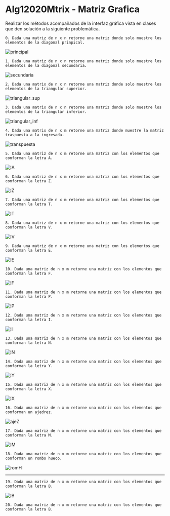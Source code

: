 # Alg12020Mtrix - Matriz Grafica

Realizar los métodos acompañados de la interfaz gráfica vista en clases que den solución a la siguiente problemática.

    0. Dada una matriz de n x n retorne una matriz donde solo muestre los elementos de la diagonal prinpical.

![principal](resources/img/principal.png)

    1. Dada una matriz de n x n retorne una matriz donde solo muestre los elementos de la diagonal secundaria.
![secundaria](resources/img/secundary.png)

    2. Dada una matrix de n x n retorne una matriz donde solo muestre los elementos de la triangular superior.
![triangular_sup](resources/img/trian_sup.png)

    3. Dada una matrix de n x n retorne una matriz donde solo muestre los elementos de la triangular inferior.
![triangular_inf](resources/img/trian_inf.png)

    4. Dada una matrix de n x m retorne una matriz donde muestre la matriz traspuesta a la ingresada.
![transpuesta](resources/img/transp.png)

    5. Dada una matriz de n x m retorne una matriz con los elementos que conforman la letra A.
![lA](resources/img/letraA.png)

    6. Dada una matriz de n x m retorne una matriz con los elementos que conforman la letra Z.
![lZ](resources/img/letraZ.png)

    7. Dada una matriz de n x m retorne una matriz con los elementos que conforman la letra T.
![lT](resources/img/letraT.png)

    8. Dada una matriz de n x m retorne una matriz con los elementos que conforman la letra V.
![lV](resources/img/letraV.png)

    9. Dada una matriz de n x m retorne una matriz con los elementos que conforman la letra E.
![lE](resources/img/letraE.png)

    10. Dada una matriz de n x m retorne una matriz con los elementos que conforman la letra F.
![lF](resources/img/letraF.png)

    11. Dada una matriz de n x m retorne una matriz con los elementos que conforman la letra P.
![lP](resources/img/letraP.png)

    12. Dada una matriz de n x m retorne una matriz con los elementos que conforman la letra I.
![lI](resources/img/letraI.png)

    13. Dada una matriz de n x m retorne una matriz con los elementos que conforman la letra N.
![lN](resources/img/letraN.png)

    14. Dada una matriz de n x m retorne una matriz con los elementos que conforman la letra Y.
![lY](resources/img/letraY.png)

    15. Dada una matriz de n x m retorne una matriz con los elementos que conforman la letra X.
![lX](resources/img/letraX.png)

    16. Dada una matriz de n x m retorne una matriz con los elementos que conforman un ajedrez.
![ajeZ](resources/img/ajedrez.png)

    17. Dada una matriz de n x m retorne una matriz con los elementos que conforman la letra M.
![lM](resources/img/letraM.png)

    18. Dada una matriz de n x m retorne una matriz con los elementos que conforman un rombo hueco.
![romH](resources/img/romboH.png)

---
    19. Dada una matriz de n x m retorne una matriz con los elementos que conforman la letra B.
![lB](resources/img/letraB.png)

    20. Dada una matriz de n x m retorne una matriz con los elementos que conforman la letra B.
